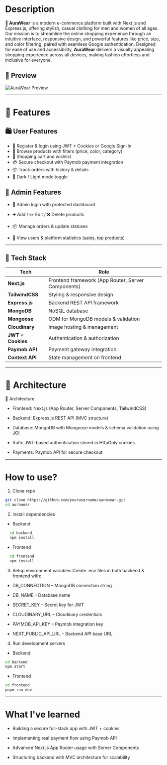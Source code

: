 # Description

**👕 AuraWear** is a modern e-commerce platform built with Next.js and Express.js, offering stylish, casual clothing for men and women of all ages. Our mission is to streamline the online shopping experience through an intuitive interface, responsive design, and powerful features like price, size, and color filtering, paired with seamless Google authentication. Designed for ease of use and accessibility, **AuraWear** delivers a visually appealing shopping experience across all devices, making fashion effortless and inclusive for everyone.

## 📸 Preview

![AuraWear Preview](./public/preview.png)

---

# 🚀 Features

## 🛍️ User Features

- 🔑 Register & login using JWT + Cookies or Google Sign-In
- 🔎 Browse products with filters (price, color, category)
- 🛒 Shopping cart and wishlist
- 💳 Secure checkout with Paymob payment integration
- 📦 Track orders with history & details
- 🌙 Dark / Light mode toggle

## 🔐 Admin Features

- 🔑 Admin login with protected dashboard

- ➕ Add / ✏️ Edit / ❌ Delete products

- 📦 Manage orders & update statuses

- 👥 View users & platform statistics (sales, top products)

---

## 🧱 Tech Stack

| Tech              | Role                                               |
| ----------------- | -------------------------------------------------- |
| **Next.js**       | Frontend framework (App Router, Server Components) |
| **TailwindCSS**   | Styling & responsive design                        |
| **Express.js**    | Backend REST API framework                         |
| **MongoDB**       | NoSQL database                                     |
| **Mongoose**      | ODM for MongoDB models & validation                |
| **Cloudinary**    | Image hosting & management                         |
| **JWT + Cookies** | Authentication & authorization                     |
| **Paymob API**    | Payment gateway integration                        |
| **Context API**   | State management on frontend                       |

---

# 🧠 Architecture

🧠 Architecture

- Frontend: Next.js (App Router, Server Components, TailwindCSS)

- Backend: Express.js REST API (MVC structure)

- Database: MongoDB with Mongoose models & schema validation using JOI

- Auth: JWT-based authentication stored in HttpOnly cookies

- Payments: Paymob API for secure checkout

---

# How to use?

1. Clone repo

```sh
git clone https://github.com/yourusername/aurawear.git
cd aurawear
```

2. Install dependencies

- Backend

```sh
  cd backend
  npm install
```

- Frontend

```sh
  cd frontend
  npm install
```

3. Setup environment variables
   Create .env files in both backend & frontend with:

- DB_CONNECTION – MongoDB connection string

- DB_NAME – Database name

- SECRET_KEY – Secret key for JWT

- CLOUDINARY_URL – Cloudinary credentials

- PAYMOB_API_KEY – Paymob integration key

- NEXT_PUBLIC_API_URL – Backend API base URL

4. Run development servers

- Backend

```sh
cd backend
npm start
```

- Frontend

```sh
cd frontend
pnpm run dev
```

---

# What I've learned

- Building a secure full-stack app with JWT + cookies

- Implementing real payment flow using Paymob API

- Advanced Next.js App Router usage with Server Components

- Structuring backend with MVC architecture for scalability
